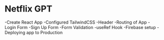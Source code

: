 # Netflix GPT
 -Create React App
 -Configured TailwindCSS
 -Header
 -Routing of App
 -Login Form
 -Sign Up Form
 -Form Validation
 -useRef Hook
 -Firebase setup
 -Deploying app to Production